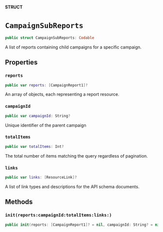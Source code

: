 **STRUCT**

# `CampaignSubReports`

```swift
public struct CampaignSubReports: Codable
```

A list of reports containing child campaigns for a specific campaign.

## Properties
### `reports`

```swift
public var reports: [CampaignReport1]?
```

An array of objects, each representing a report resource.

### `campaignId`

```swift
public var campaignId: String?
```

Unique identifier of the parent campaign

### `totalItems`

```swift
public var totalItems: Int?
```

The total number of items matching the query regardless of pagination.

### `links`

```swift
public var links: [ResourceLink]?
```

A list of link types and descriptions for the API schema documents.

## Methods
### `init(reports:campaignId:totalItems:links:)`

```swift
public init(reports: [CampaignReport1]? = nil, campaignId: String? = nil, totalItems: Int? = nil, links: [ResourceLink]? = nil)
```
